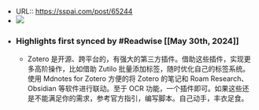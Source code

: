 - URL:: https://sspai.com/post/65244
- ![](https://readwise-assets.s3.amazonaws.com/static/images/article3.5c705a01b476.png)
- ### Highlights first synced by #Readwise [[May 30th, 2024]]
    - Zotero 是开源、跨平台的，有强大的第三方插件。借助这些插件，实现更多高阶操作，比如借助 Zutilo 批量添加标签，随时优化自己的标签系统。使用 Mdnotes for Zotero 方便的将 Zotero 的笔记和 Roam Research、Obsidian 等软件进行联动。至于 OCR 功能，一个插件即可。如果这些还是不能满足你的需求，参考官方指引，编写脚本。自己动手，丰衣足食。
